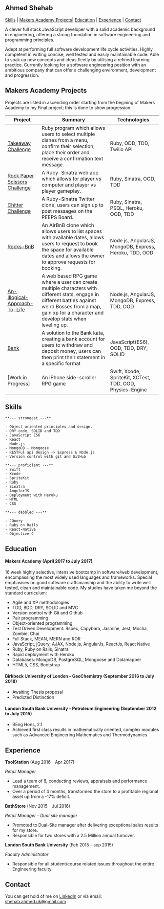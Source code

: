 ## Ahmed Shehab

[Skills](#skills) | [Makers Academy Projects](#makers_projects)| [Education](#education) | [Experience](#experience) | [Contact](#contact)

A clever full stack JavaScript developer with a solid academic background in engineering, offering a strong foundation in software engineering and programming principles.


Adept at performing full software development life cycle activities. Highly competent in writing concise, well tested and easily maintainable code. Able to soak up new concepts and ideas fleetly by utilising a refined learning practice. Currently looking for a software engineering position with an ambitious company that can offer a challenging environment, development and  progression.

## <a name="makers_projects">Makers Academy Projects</a>

Projects are listed in ascending order starting from the begining of Makers Academy to my Final project; this is done to show progression.

| Project | Summary | Technologies |
 |----------|----------|----------|
| [Takeaway Challenge](https://github.com/hyper0009/takeaway-challenge) | Ruby program which allows users to select multiple dishes from a menu, confirm their selection, place their order and receive a confirmation text message. | Ruby, ODD, TDD, Twilio API |
| [Rock Paper Scissors Challenge](https://github.com/hyper0009/rps-challenge) | A Ruby-Sinatra web app which allows for player vs computer and player vs player gameplay. | Ruby, Sinatra, OOD, TDD|
|[Chitter Challenge](https://github.com/hyper0009/chitter-challenge) | A Ruby-Sinatra Twitter clone, users can sign up to post messages on the PEEPS Board. | Ruby, Sinatra, PSQL, Heroku, OOD, TDD|
| [Rocks-BnB](https://github.com/hyper0009/MakersBnB) | An AirBnB clone which allows users to list spaces with available dates, allows users to request to book the space for available dates and allows the owner to approve requests for booking. | Node.js, AngularJS, MongoDB, Express, Heroku, TDD, OOD |
[An-Illogical-Approach-To-Life](https://github.com/hyper0009/An-illogical-approach-to-life) | A web based RPG game where a user can create multiple characters with different stats, engage in different battles against weird Bosses from a map, gain xp for a character and develop stats when leveling up. | Node.js, AngularJS, MongoDB, Express, TDD, OOD |
| [Bank](https://github.com/hyper0009/bank) | A solution to the Bank kata, creating a bank account for users to withdraw and deposit money, users can then print their statement in a specific format | JavaScript(ES6), OOD, TDD, DRY, SOLID |
| [Work in Progress]| An iPhone side-scroller RPG game  | Swift, Xcode, SpriteKit, XCTest, TDD, OOD, Physics-Engine|

## <a name="skills"> Skills </a>

	**--- strongest ---**

	- Object oriented principles and design.
	- DRY code, SOLID and TDD
	- JavaScript ES6
	- React
	- Node.js
	- MongoDB - Mongoose
	- RESTFul api design -> Express & Node.js
    - Version control with git and GitHub

	**--- proficient ---**
	- Swift
	- Xcode
	- SpriteKit
	- Ruby
	- Sinatra
    - AngularJS
	- Deployment with Heroku
	- HTML
	- CSS

	**--- dabbled ---**

	- JQuery
	- Ruby on Rails
	- React-Native
	- Objective C

## <a name="education"> Education </a>

#### Makers Academy (April 2017 to July 2017)

16 week highly selective, intensive bootcamp in software/web development, encompassing the most widely used languages and frameworks. Special emphasises on good software craftsmanship and the ability to write well tested, clean and maintainable code. My studies have taken me beyond the standard curriculum:  

- Agile and XP methodologies
- TDD, BDD, DRY, SOLID and MVC
- Version control with Git and Github
- Pair programming
- Object­-oriented programming
- Test Driven Development: Rspec, Capybara, Jasmine, Jest, Mocha, Zombie, Chai
- Full Stack, MEAN, MERN and ROR
- JavaScript, jQuery, AJAX, Node.js, AngularJs, ReactJs, React Native
- Ruby, Ruby on Rails, Sinatra
- Rapid deployment with Heroku
- Databases: MongoDB, PostgreSQL, Mongoose and Datamapper
- HTML5, CSS, Bootstrap

#### Birkbeck University of London - GeoChemistry (September 2016 to July 2018)

- Awaiting Thesis proposal
- Predicted Distinction

#### London South Bank University - Petroleum Engineering (September 2012 to July 2015)

- BEng Hons, 2.1
- Achieved first class results in mathematically oriented, complex modules such as Advanced Engineering Mathematics and Thermodynamics

## <a name="experience"> Experience </a>

**ToolStation** (Aug 2016 - Apr 2017)

*Retail Manager*

- Lead a team of 8, conducting reviews, appraisals and performance management.
- Over a period of 4 months, transformed the store to a profitable regional asset up from a -17% deficit.

**BathStore** (Nov 2015 - Jul 2016)

*Retail Manager - Dual site manager*

- Promoted to Dual-Site manager after delivering exceptional sales results for my store.
- Responsible for two stores with a 2.5 Million annual turnover.

**London South Bank University** (Feb 2015 - sep 2015)

*Faculty Administrator*

-	Responsible for all student/course related issues throughout the entire Engineering faculty.

## <a name="contact"> Contact  </a>
You can get hold of me on [LinkedIn](https://www.linkedin.com/in/ahmedshehab3/) or via email: shehab.ahmed.uk@gmail.com
